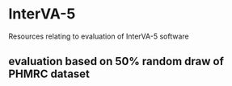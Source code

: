 # InterVA-5
Resources relating to evaluation of InterVA-5 software
## evaluation based on 50% random draw of PHMRC dataset
